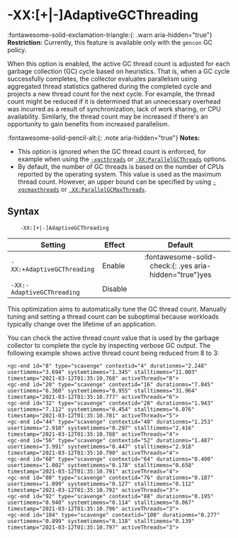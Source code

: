 <!--
* Copyright (c) 2017, 2022 IBM Corp. and others
*
* This program and the accompanying materials are made
* available under the terms of the Eclipse Public License 2.0
* which accompanies this distribution and is available at
* https://www.eclipse.org/legal/epl-2.0/ or the Apache
* License, Version 2.0 which accompanies this distribution and
* is available at https://www.apache.org/licenses/LICENSE-2.0.
*
* This Source Code may also be made available under the
* following Secondary Licenses when the conditions for such
* availability set forth in the Eclipse Public License, v. 2.0
* are satisfied: GNU General Public License, version 2 with
* the GNU Classpath Exception [1] and GNU General Public
* License, version 2 with the OpenJDK Assembly Exception [2].
*
* [1] https://www.gnu.org/software/classpath/license.html
* [2] http://openjdk.java.net/legal/assembly-exception.html
*
* SPDX-License-Identifier: EPL-2.0 OR Apache-2.0 OR GPL-2.0 WITH
* Classpath-exception-2.0 OR LicenseRef-GPL-2.0 WITH Assembly-exception
-->

# -XX:\[+|-\]AdaptiveGCThreading

:fontawesome-solid-exclamation-triangle:{: .warn aria-hidden="true"} **Restriction:** Currently, this feature is available only with the `gencon` GC policy.

When this option is enabled, the active GC thread count is adjusted for each garbage collection (GC) cycle based on heuristics. That is, when a GC cycle successfully completes, the collector evaluates parallelism using aggregated thread statistics gathered during the completed cycle and projects a new thread count for the next cycle. For example, the thread count might be reduced if it is determined that an unnecessary overhead was incurred as a result of synchronization, lack of work sharing, or CPU availability. Similarly, the thread count may be increased if there's an opportunity to gain benefits from increased parallelism.

:fontawesome-solid-pencil-alt:{: .note aria-hidden="true"} **Notes:**

- This option is ignored when the GC thread count is enforced, for example when using the [`-xgcthreads`](xgcthreads.md) or [`-XX:ParallelGCThreads`](xxparallelgcthreads.md) options.
- By default, the number of GC threads is based on the number of CPUs reported by the operating system. This value is used as the maximum thread count. However, an upper bound can be specified by using [`-xgcmaxthreads`](xgcmaxthreads.md) or [` XX:ParallelGCMaxThreads`](xxparallelgcmaxthreads.md).

## Syntax

        -XX:[+|-]AdaptiveGCThreading

| Setting                            | Effect  | Default                                                                            |
|------------------------------------|---------|:----------------------------------------------------------------------------------:|
| `-XX:+AdaptiveGCThreading` | Enable  | :fontawesome-solid-check:{: .yes aria-hidden="true"}<span class="sr-only">yes</span> |
| `-XX:-AdaptiveGCThreading` | Disable |               |

This optimization aims to automatically tune the GC thread count. Manually tuning and setting a thread count can be suboptimal because workloads typically change over the lifetime of an application.

You can check the active thread count value that is used by the garbage collector to complete the cycle by inspecting verbose GC output. The following example shows active thread count being reduced from 8 to 3:

```
<gc-end id="8" type="scavenge" contextid="4" durationms="2.248" usertimems="3.694" systemtimems="1.345" stalltimems="11.003" timestamp="2021-03-12T01:35:10.768" activeThreads="8">
<gc-end id="20" type="scavenge" contextid="16" durationms="7.045" usertimems="6.360" systemtimems="0.955" stalltimems="31.964" timestamp="2021-03-12T01:35:10.777" activeThreads="6">
<gc-end id="32" type="scavenge" contextid="28" durationms="1.943" usertimems="7.112" systemtimems="0.454" stalltimems="6.076" timestamp="2021-03-12T01:35:10.781" activeThreads="5">
<gc-end id="44" type="scavenge" contextid="40" durationms="1.253" usertimems="2.910" systemtimems="0.297" stalltimems="2.416" timestamp="2021-03-12T01:35:10.788" activeThreads="4">
<gc-end id="56" type="scavenge" contextid="52" durationms="1.487" usertimems="3.991" systemtimems="0.447" stalltimems="2.918" timestamp="2021-03-12T01:35:10.790" activeThreads="4">
<gc-end id="68" type="scavenge" contextid="64" durationms="0.400" usertimems="1.002" systemtimems="0.178" stalltimems="0.658" timestamp="2021-03-12T01:35:10.791" activeThreads="4">
<gc-end id="80" type="scavenge" contextid="76" durationms="0.187" usertimems="1.099" systemtimems="0.127" stalltimems="0.112" timestamp="2021-03-12T01:35:10.792" activeThreads="3">
<gc-end id="92" type="scavenge" contextid="88" durationms="0.195" usertimems="0.940" systemtimems="0.114" stalltimems="0.067" timestamp="2021-03-12T01:35:10.796" activeThreads="3">
<gc-end id="104" type="scavenge" contextid="100" durationms="0.277" usertimems="0.899" systemtimems="0.118" stalltimems="0.139" timestamp="2021-03-12T01:35:10.797" activeThreads="3">
```
<!-- ==== END OF TOPIC ==== xxadaptivegcthreading.md ==== -->
